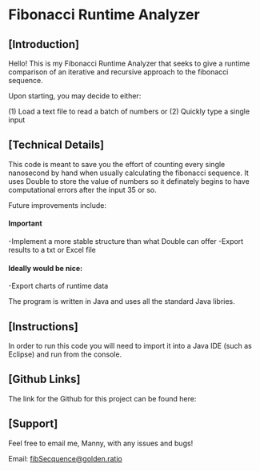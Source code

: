 # Fibonacci Runtime Analyzer

## [Introduction]
	
Hello! This is my Fibonacci Runtime Analyzer that seeks to give 
a runtime comparison of an iterative and recursive approach to 
the fibonacci sequence. 
	
	
Upon starting, you may decide to either:
	
(1) Load a text file to read a batch of numbers
			or
(2) Quickly type a single input 


## [Technical Details]
	
This code is meant to save you the effort of counting every single
nanosecond by hand when usually calculating the fibonacci sequence.
It uses Double to store the value of numbers so it definately begins
to have computational errors after the input 35 or so.

Future improvements include:
#### Important
 -Implement a more stable structure than what Double can offer
 -Export results to a txt or Excel file
	
 #### Ideally would be nice:
 -Export charts of runtime data
 

The program is written in Java and uses all the standard Java libries.

## [Instructions]
	
In order to run this code you will need to import it into a Java IDE
(such as Eclipse) and run from the console.

	
## [Github Links]
	
The link for the Github for this project can be found here:

	

## [Support]
	
Feel free to email me, Manny, with any issues and bugs!

Email: fibSecquence@golden.ratio